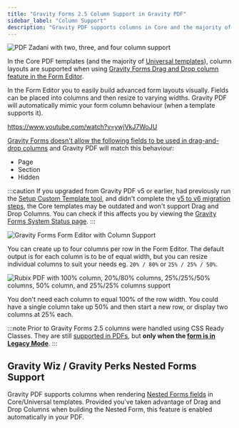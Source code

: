 ```yaml
---
title: "Gravity Forms 2.5 Column Support in Gravity PDF"
sidebar_label: "Column Support"
description: "Gravity PDF supports columns in Core and the majority of Universal templates through the use of Gravity Forms 2.5+ Drag and Drop Columns."
---
```


![PDF Zadani with two, three, and four column support](https://resources.gravitypdf.com/uploads/2021/04/v6-Zadani-PDF-with-Column-Support.png)

In the Core PDF templates (and the majority of [Universal templates](https://gravitypdf.com/store/#universal)), column layouts are supported when using [Gravity Forms Drag and Drop column feature in the Form Editor](https://docs.gravityforms.com/working-with-columns/).

In the Form Editor you to easily build advanced form layouts visually. Fields can be placed into columns  and then resize to varying widths. Gravity PDF will automatically mimic your form column behaviour (when a template supports it).

https://www.youtube.com/watch?v=ywjVkJ7WoJU

[Gravity Forms doesn't allow the following fields to be used in drag-and-drop columns](https://docs.gravityforms.com/working-with-columns/#known-issues-or-limitations) and Gravity PDF will match this behaviour:

* Page
* Section
* Hidden

:::caution
If you upgraded from Gravity PDF v5 or earlier, had previously run the [Setup Custom Template tool](../../v5/user-global-settings.md#setup-custom-templates), and didn't complete the [v5 to v6 migration steps](v5-to-v6-migration.md#drag-and-drop-columns), the Core templates may be outdated and won't support Drag and Drop Columns. You can check if this affects you by viewing the [Gravity Forms System Status page](system-status.md).
:::

![Gravity Forms Form Editor with Column Support](https://resources.gravitypdf.com/uploads/2021/04/v6-Gravity-Forms-Column-Support-1.png)

You can create up to four columns per row in the Form Editor. The default output is for each column is to be of equal width, but you can resize individual columns to suit your needs eg. `20% / 80%` or `25% / 25% / 50%`.

![Rubix PDF with 100% column, 20%/80% columns, 25%/25%/50% columns, 50% column, and 25%/25% columns support](https://resources.gravitypdf.com/uploads/2021/04/v6-PDF-Rubix-with-Column-Support.png)

You don't need each column to equal 100% of the row width. You could have a single column take up 50% and then start a new row, or display two columns at 25% each.

:::note
Prior to Gravity Forms 2.5 columns were handled using CSS Ready Classes. They are still [supported in PDFs](css-ready-classes.md), but **only when the [form is in Legacy Mode](https://docs.gravityforms.com/guide-to-gravity-forms-2-5-for-theme-developers/#legacy-mode)**.
:::

## Gravity Wiz / Gravity Perks Nested Forms Support

Gravity PDF supports columns when rendering [Nested Forms fields](https://gravitywiz.com/documentation/gravity-forms-nested-forms/?ref=78) in Core/Universal templates. Provided you've taken advantage of Drag and Drop Columns when building the Nested Form, this feature is enabled automatically in your PDF. 